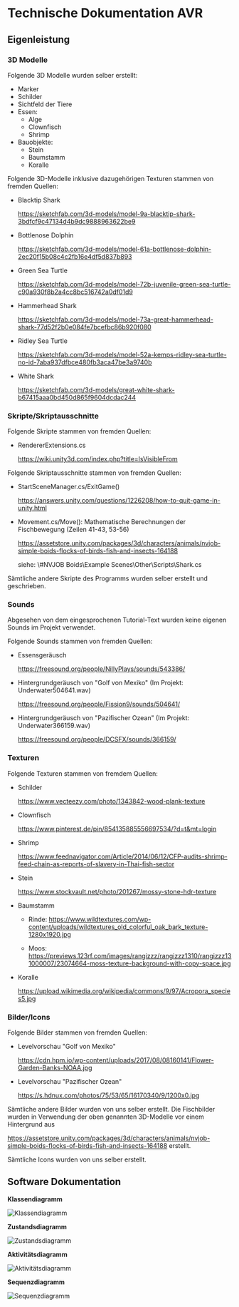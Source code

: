 # Technische Dokumentation AVR

## **Eigenleistung**

### **3D Modelle**
Folgende 3D Modelle wurden selber erstellt:
* Marker
* Schilder
* Sichtfeld der Tiere
* Essen:
    * Alge
    * Clownfisch
    * Shrimp
* Bauobjekte:
    * Stein
    * Baumstamm
    * Koralle 

Folgende 3D-Modelle inklusive dazugehörigen Texturen stammen von fremden Quellen:
* Blacktip Shark

    https://sketchfab.com/3d-models/model-9a-blacktip-shark-3bdfcf9c47134d4b9dc9888963622be9
* Bottlenose Dolphin

    https://sketchfab.com/3d-models/model-61a-bottlenose-dolphin-2ec20f15b08c4c2fb16e4df5d837b893
* Green Sea Turtle

    https://sketchfab.com/3d-models/model-72b-juvenile-green-sea-turtle-c90a930f8b2a4cc8bc516742a0df01d9
* Hammerhead Shark

    https://sketchfab.com/3d-models/model-73a-great-hammerhead-shark-77d52f2b0e084fe7bcefbc86b920f080
* Ridley Sea Turtle

    https://sketchfab.com/3d-models/model-52a-kemps-ridley-sea-turtle-no-id-7aba937dfbce480fb3aca47be3a9740b
* White Shark

    https://sketchfab.com/3d-models/great-white-shark-b67415aaa0bd450d865f9604dcdac244

### **Skripte/Skriptausschnitte**
Folgende Skripte stammen von fremden Quellen:
* RendererExtensions.cs

    https://wiki.unity3d.com/index.php?title=IsVisibleFrom

Folgende Skriptausschnitte stammen von fremden Quellen:
* StartSceneManager.cs/ExitGame()

    https://answers.unity.com/questions/1226208/how-to-quit-game-in-unity.html
* Movement.cs/Move(): Mathematische Berechnungen der Fischbewegung (Zeilen 41-43, 53-56)

    https://assetstore.unity.com/packages/3d/characters/animals/nvjob-simple-boids-flocks-of-birds-fish-and-insects-164188
    
    siehe: \\#NVJOB Boids\Example Scenes\Other\Scripts\Shark.cs

Sämtliche andere Skripte des Programms wurden selber erstellt und geschrieben.

### **Sounds**
Abgesehen von dem eingesprochenen Tutorial-Text wurden keine eigenen Sounds im Projekt verwendet.

Folgende Sounds stammen von fremden Quellen:
* Essensgeräusch

    https://freesound.org/people/NillyPlays/sounds/543386/
* Hintergrundgeräusch von "Golf von Mexiko" (Im Projekt: Underwater504641.wav)

    https://freesound.org/people/Fission9/sounds/504641/

* Hintergrundgeräusch von "Pazifischer Ozean" (Im Projekt: Underwater366159.wav)

    https://freesound.org/people/DCSFX/sounds/366159/

### **Texturen**
Folgende Texturen stammen von fremdem Quellen:
* Schilder

    https://www.vecteezy.com/photo/1343842-wood-plank-texture
* Clownfisch

    https://www.pinterest.de/pin/854135885556697534/?d=t&mt=login
* Shrimp

    https://www.feednavigator.com/Article/2014/06/12/CFP-audits-shrimp-feed-chain-as-reports-of-slavery-in-Thai-fish-sector
* Stein

    https://www.stockvault.net/photo/201267/mossy-stone-hdr-texture
* Baumstamm

    * Rinde: https://www.wildtextures.com/wp-content/uploads/wildtextures_old_colorful_oak_bark_texture-1280x1920.jpg

    * Moos: https://previews.123rf.com/images/rangizzz/rangizzz1310/rangizzz131000007/23074664-moss-texture-background-with-copy-space.jpg
* Koralle

    https://upload.wikimedia.org/wikipedia/commons/9/97/Acropora_species5.jpg

### **Bilder/Icons**
Folgende Bilder stammen von fremden Quellen:
* Levelvorschau "Golf von Mexiko"

    https://cdn.hpm.io/wp-content/uploads/2017/08/08160141/Flower-Garden-Banks-NOAA.jpg
* Levelvorschau "Pazifischer Ozean"

    https://s.hdnux.com/photos/75/53/65/16170340/9/1200x0.jpg

Sämtliche andere Bilder wurden von uns selber erstellt.
Die Fischbilder wurden in Verwendung der oben genannten 3D-Modelle vor einem Hintergrund aus

https://assetstore.unity.com/packages/3d/characters/animals/nvjob-simple-boids-flocks-of-birds-fish-and-insects-164188
erstellt.

Sämtliche Icons wurden von uns selber erstellt.

## **Software Dokumentation**
**Klassendiagramm**

![Klassendiagramm](Klassendiagramm.png "Klassendiagramm")

**Zustandsdiagramm**

![Zustandsdiagramm](Zustandsdiagramm.png "Zustandsdiagramm")

**Aktivitätsdiagramm**

![Aktivitätsdiagramm](Aktivitätsdiagramm.png "Aktivitätsdiagramm")

**Sequenzdiagramm**

![Sequenzdiagramm](Sequenzdiagramm.png "Sequenzdiagramm")